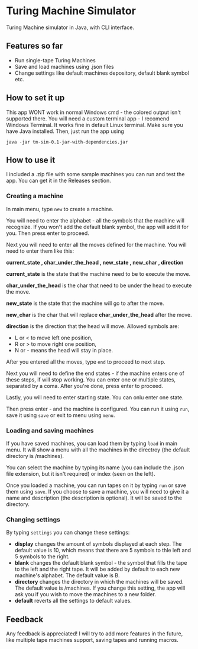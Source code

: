 # Turing Machine Simulator
Turing Machine simulator in Java, with CLI interface.

## Features so far
  - Run single-tape Turing Machines
  - Save and load machines using .json files
  - Change settings like default machines depository, default blank symbol etc.

## How to set it up
This app WONT work in normal Windows cmd - the colored output isn't supported there. You will need a custom terminal app - I recomend Windows Terminal. It works fine in default Linux terminal.
Make sure you have Java installed. Then, just run the app using 
``` 
java -jar tm-sim-0.1-jar-with-dependencies.jar
```

## How to use it
I included a .zip file with some sample machines you can run and test the app. You can get it in the Releases section.

### Creating a machine
In main menu, type `new` to create a machine.

You will need to enter the alphabet - all the symbols that the machine will recognize. If you won't add the default blank symbol, the app will add it for you. Then press enter to proceed. 


Next you will need to enter all the moves defined for the machine. You will need to enter them like this:

__current_state , char_under_the_head , new_state , new_char , direction__

__current_state__ is the state that the machine need to be to execute the move.

__char_under_the_head__ is the char that need to be under the head to execute the move.

__new_state__ is the state that the machine will go to after the move.

__new_char__ is the char that will replace __char_under_the_head__ after the move.

__direction__ is the direction that the head will move. Allowed symbols are:
* L or < to move left one position,
* R or > to move right one position,
* N or - means the head will stay in place.

After you entered all the moves, type `end` to proceed to next step.

Next you will need to define the end states - if the machine enters one of these steps, if will stop working. You can enter one or multiple states, separated by a coma. After you're done, press enter to proceed.

Lastly, you will need to enter starting state. You can onlu enter one state. 

Then press enter - and the machine is configured. You can run it using `run`, save it using `save` or exit to menu using `menu`.

### Loading and saving machines
If you have saved machines, you can load them by typing `load` in main menu. It will show a menu with all the machines in the directroy (the default directory is /machines).

You can select the machine by typing its name (you can include the .json file extension, but it isn't required) or index (seen on the left).

Once you loaded a machine, you can run tapes on it by typing `run` or save them using `save`. If you choose to save a machine, you will need to give it a name and description (the description is optional). It will be saved to the directory.

### Changing settings
By typing `settings` you can change these settings:
* __display__ changes the amount of symbols displayed at each step. The default value is 10, which means that there are 5 symbols to thle left and 5 symbols to the right.
* __blank__ changes the default blank symbol - the symbol that fills the tape to the left and the right tape. It will be added by default to each new machine's alphabet. The default value is B.
* __directory__ changes the directory in which the machines will be saved. The default value is /machines. If you change this setting, the app will ask you if you wish to move the machines to a new folder.
* __default__ reverts all the settings to default values.

## Feedback
Any feedback is appreciated! I will try to add more features in the future, like multiple tape machines support, saving tapes and running macros. 



